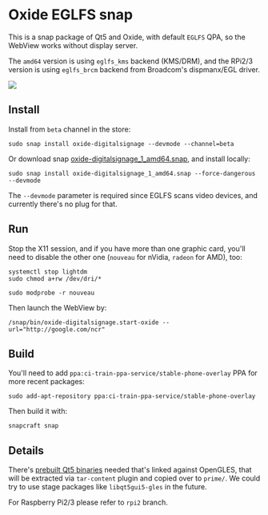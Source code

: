 # Oxide EGLFS snap

This is a snap package of Qt5 and Oxide, with default `EGLFS` QPA, so the WebView works without display server. 

The `amd64` version is using `eglfs_kms` backend (KMS/DRM), and the RPi2/3 version is using `eglfs_brcm` backend from Broadcom's dispmanx/EGL driver.

![](http://i.imgur.com/L7GWZiF.jpg)

## Install

Install from `beta` channel in the store: 

    sudo snap install oxide-digitalsignage --devmode --channel=beta

Or download snap [oxide-digitalsignage_1_amd64.snap](https://github.com/penk/oxide-eglfs-snap/releases/download/beta/oxide-digitalsignage_1_amd64.snap), and install locally: 

    sudo snap install oxide-digitalsignage_1_amd64.snap --force-dangerous --devmode 

The `--devmode` parameter is required since EGLFS scans video devices, and currently there's no plug for that. 

## Run

Stop the X11 session, and if you have more than one graphic card, you'll need to disable the other one (`nouveau` for nVidia, `radeon` for AMD), too: 

    systemctl stop lightdm
    sudo chmod a+rw /dev/dri/*

    sudo modprobe -r nouveau

Then launch the WebView by: 

    /snap/bin/oxide-digitalsignage.start-oxide --url="http://google.com/ncr"

## Build 

You'll need to add `ppa:ci-train-ppa-service/stable-phone-overlay` PPA for more recent packages: 

    sudo add-apt-repository ppa:ci-train-ppa-service/stable-phone-overlay
    
Then build it with:

    snapcraft snap 

## Details 

There's [prebuilt Qt5 binaries](https://github.com/penk/oxide-eglfs-snap/releases) needed that's linked against OpenGLES, that will be extracted via `tar-content` plugin and copied over to `prime/`. We could try to use stage packages like `libqt5gui5-gles` in the future. 

For Raspberry Pi2/3 please refer to `rpi2` branch.
